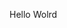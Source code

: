 Hello Wolrd



































































































































































































































































































































































































































































































































































































































































































































































































































































































































































































































































































































































































































































































































































































































































































































































































































































































































































































































































































































































































































































































































































































































































































































































































































































































































































































































































































































































































































































































































































































































































































































































































































































































































































































































































































































